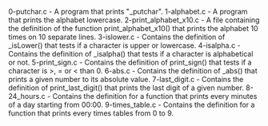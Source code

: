 0-putchar.c - A program that prints "_putchar".
1-alphabet.c - A program that prints the alphabet lowercase.
2-print_alphabet_x10.c - A file containing the definition of the function print_alphabet_x10() that prints the alphabet 10 times on 10 separate lines.
3-islower.c - Contains the definition of _isLower() that tests if a character is upper or lowercase.
4-isalpha.c - Contains the definition of _isalpha() that tests if a character is alphabetical or not.
5-print_sign.c - Contains the definition of print_sign() that tests if a character is >, = or < than 0.
6-abs.c - Contains the definition of _abs() that prints a given number to its absolute value.
7-last_digit.c - Contains the definition of print_last_digit() that prints the last digit of a given number.
8-24_hours.c - Contains the definition for a function that prints every minutes of a day starting from 00:00.
9-times_table.c - Contains the definition for a function that prints every times tables from 0 to 9.
